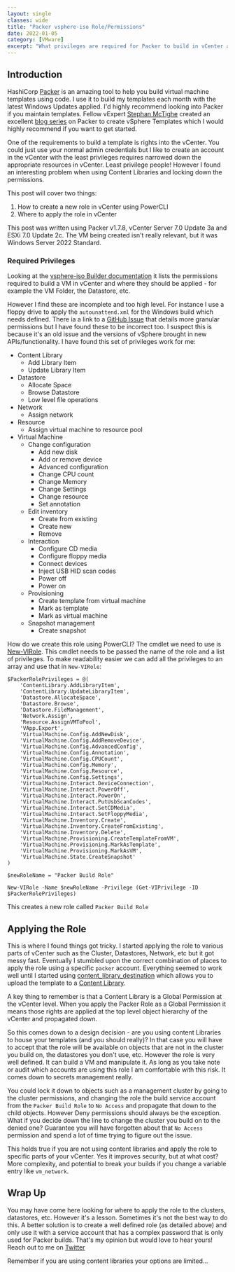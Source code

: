 ```yaml
---
layout: single
classes: wide
title: "Packer vsphere-iso Role/Permissions"
date: 2022-01-05
category: [VMware]
excerpt: "What privileges are required for Packer to build in vCenter and a lesson on security/simplicity"
---
```

## Introduction

HashiCorp [Packer](https://www.packer.io/) is an amazing tool to help you build virtual machine templates using code. I use it to build my templates each month with the latest Windows Updates applied. I'd highly recommend looking into Packer if you maintain templates. Fellow vExpert [Stephan McTighe](https://twitter.com/vStephanMcTighe) created an excellent [blog series](https://stephanmctighe.com/2021/06/15/getting-started-with-packer-to-create-vsphere-templates-part-1/) on Packer to create vSphere Templates which I would highly recommend if you want to get started.

One of the requirements to build a template is rights into the vCenter. You could just use your normal admin credentials but I like to create an account in the vCenter with the least privileges requires narrowed down the appropriate resources in vCenter. Least privilege people! However I found an interesting problem when using Content Libraries and locking down the permissions.

This post will cover two things:

1. How to create a new role in vCenter using PowerCLI
2. Where to apply the role in vCenter

This post was written using Packer v1.7.8, vCenter Server 7.0 Update 3a and ESXi 7.0 Update 2c. The VM being created isn't really relevant, but it was Windows Server 2022 Standard.

### Required Privileges

Looking at the [vsphere-iso Builder documentation](https://www.packer.io/docs/builders/vsphere/vsphere-iso#required-vsphere-permissions) it lists the permissions required to build a VM in vCenter and where they should be applied - for example the VM Folder, the Datastore, etc.

However I find these are incomplete and too high level. For instance I use a floppy drive to apply the `autounattend.xml` for the Windows build which needs defined. There ia a link to a [GitHub Issue](https://github.com/jetbrains-infra/packer-builder-vsphere/issues/97) that details more granular permissions but I have found these to be incorrect too. I suspect this is because it's an old issue and the versions of vSphere brought in new APIs/functionality. I have found this set of privileges work for me:

- Content Library
  - Add Library Item
  - Update Library Item
- Datastore
  - Allocate Space
  - Browse Datastore
  - Low level file operations
- Network
  - Assign network
- Resource
  - Assign virtual machine to resource pool
- Virtual Machine
  - Change configuration
    - Add new disk
    - Add or remove device
    - Advanced configuration
    - Change CPU count
    - Change Memory
    - Change Settings
    - Change resource
    - Set annotation
  - Edit inventory
    - Create from existing
    - Create new
    - Remove
  - Interaction
    - Configure CD media
    - Configure floppy media
    - Connect devices
    - Inject USB HID scan codes
    - Power off
    - Power on
  - Provisioning
    - Create template from virtual machine
    - Mark as template
    - Mark as virtual machine
  - Snapshot management
    - Create snapshot

How do we create this role using PowerCLI? The cmdlet we need to use is [New-VIRole](https://developer.vmware.com/docs/powercli/latest/vmware.vimautomation.core/commands/new-virole/#Default). This cmdlet needs to be passed the name of the role and a list of privileges. To make readability easier we can add all the privileges to an array and use that in `New-VIRole`:

```posh
$PackerRolePrivileges = @(
    'ContentLibrary.AddLibraryItem',
    'ContentLibrary.UpdateLibraryItem',
    'Datastore.AllocateSpace',
    'Datastore.Browse',
    'Datastore.FileManagement',
    'Network.Assign',
    'Resource.AssignVMToPool',
    'VApp.Export',
    'VirtualMachine.Config.AddNewDisk',
    'VirtualMachine.Config.AddRemoveDevice',
    'VirtualMachine.Config.AdvancedConfig',
    'VirtualMachine.Config.Annotation',
    'VirtualMachine.Config.CPUCount',
    'VirtualMachine.Config.Memory',
    'VirtualMachine.Config.Resource',
    'VirtualMachine.Config.Settings',
    'VirtualMachine.Interact.DeviceConnection',
    'VirtualMachine.Interact.PowerOff',
    'VirtualMachine.Interact.PowerOn',
    'VirtualMachine.Interact.PutUsbScanCodes',
    'VirtualMachine.Interact.SetCDMedia',
    'VirtualMachine.Interact.SetFloppyMedia',
    'VirtualMachine.Inventory.Create',
    'VirtualMachine.Inventory.CreateFromExisting',
    'VirtualMachine.Inventory.Delete',
    'VirtualMachine.Provisioning.CreateTemplateFromVM',
    'VirtualMachine.Provisioning.MarkAsTemplate',
    'VirtualMachine.Provisioning.MarkAsVM',
    'VirtualMachine.State.CreateSnapshot'
)

$newRoleName = "Packer Build Role"

New-VIRole -Name $newRoleName -Privilege (Get-VIPrivilege -ID $PackerRolePrivileges)
```

This creates a new role called `Packer Build Role`

## Applying the Role

This is where I found things got tricky. I started applying the role to various parts of vCenter such as the Cluster, Datastores, Network, etc but it got messy fast. Eventually I stumbled upon the correct combination of places to apply the role using a specific `packer` account. Everything seemed to work well until I started using [content_library_destination](https://www.packer.io/docs/builders/vsphere/vsphere-iso#content_library_destination) which allows you to upload the template to a [Content Library](https://docs.vmware.com/en/VMware-vSphere/7.0/com.vmware.vsphere.vm_admin.doc/GUID-254B2CE8-20A8-43F0-90E8-3F6776C2C896.html).

A key thing to remember is that a Content Library is a Global Permission at the vCenter level. When you apply the Packer Role as a Global Permission it means those rights are applied at the top level object hierarchy of the vCenter and propagated down.

So this comes down to a design decision - are you using content Libraries to house your templates (and you should really)? In that case you will have to accept that the role will be available on objects that are not in the cluster you build on, the datastores you don't use, etc. However the role is very well defined. It can build a VM and manipulate it. As long as you take note or audit which accounts are using this role I am comfortable with this risk. It comes down to secrets management really.

You could lock it down to objects such as a management cluster by going to the cluster permissions, and changing the role the build service account from the `Packer Build Role` to `No Access` and propagate that down to the child objects. However Deny permissions should always be the exception. What if you decide down the line to change the cluster you build on to the denied one? Guarantee you will have forgotten about that `No Access` permission and spend a lot of time trying to figure out the issue.

This holds true if you are not using content libraries and apply the role to specific parts of your vCenter. Yes it improves security, but at what cost? More complexity, and potential to break your builds if you change a variable entry like `vm_network`.

## Wrap Up

You may have come here looking for where to apply the role to the clusters, datastores, etc. However it's a lesson. Sometimes it's not the best way to do this. A better solution is to create a well defined role (as detailed above) and only use it with a service account that has a complex password that is only used for Packer builds. That's my opinion but would love to hear yours! Reach out to me on [Twitter](https://twitter.com/cwestwater)

Remember if you are using content libraries your options are limited...